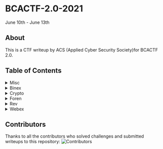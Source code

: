# BCACTF-2.0-2021
June 10th - June 13th

## About
This is a CTF writeup by ACS (Applied Cyber Security Society)for BCACTF 2.0.

## Table of Contents

<details>
<summary>Misc</summary>

|Question|Points|
|-|-|

</details>
<details>
<summary>Binex</summary>

|Question|Points|
|-|-|

</details>
<details>
<summary>Crypto</summary>

|Question|Points|
|-|-|

</details>
<details>
<summary>Foren</summary>

|Question|Points|
|-|-|

</details>
<details>
<summary>Rev</summary>

|Question|Points|
|-|-|

</details>
<details>
<summary>Webex</summary>

|Question|Points|
|-|-|

</details>

## Contributors
Thanks to all the contributors who solved challenges and submitted writeups to this repository:
![Contributors](https://contrib.rocks/image?repo=AppliedCyberCTF/BCACTF-2.0-2021)
